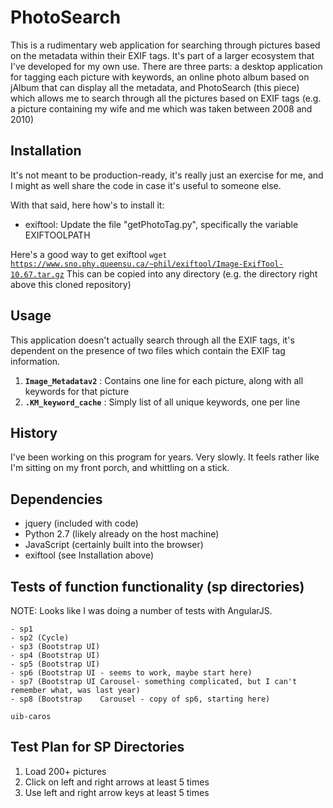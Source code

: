 # PhotoSearch

This is a rudimentary web application for searching through pictures based on the metadata within their EXIF tags.  It's part of a larger ecosystem that I've developed for my own use.  There are three parts: a desktop application for tagging each picture with keywords, an online photo album based on jAlbum that can display all the metadata, and PhotoSearch (this piece) which allows me to search through all the pictures based on EXIF tags (e.g. a picture containing my wife and me which was taken between 2008 and 2010)

## Installation

It's not meant to be production-ready, it's really just an exercise for me, and I might as well share the code in case it's useful to someone else.

With that said, here how's to install it:
- exiftool: Update the file "getPhotoTag.py", specifically the variable EXIFTOOLPATH

Here's a good way to get exiftool
<code>wget https://www.sno.phy.queensu.ca/~phil/exiftool/Image-ExifTool-10.67.tar.gz</code>
This can be copied into any directory (e.g. the directory right above this cloned repository)



## Usage

This application doesn't actually search through all the EXIF tags, it's dependent on the presence of two files which contain the EXIF tag information.

1. <code>**Image_Metadatav2**</code> : Contains one line for each picture, along with all keywords for that picture
2. <code>**.KM_keyword_cache**</code> : Simply list of all unique keywords, one per line

## History

I've been working on this program for years.  Very slowly.  It feels rather like I'm sitting on my front porch, and whittling on a stick.

## Dependencies

- jquery (included with code)
- Python 2.7 (likely already on the host machine)
- JavaScript (certainly built into the browser)
- exiftool (see Installation above)

## Tests of function functionality (sp directories)

NOTE: Looks like I was doing a number of tests with AngularJS.

```
- sp1
- sp2 (Cycle)
- sp3 (Bootstrap UI)
- sp4 (Bootstrap UI)
- sp5 (Bootstrap UI)
- sp6 (Bootstrap UI - seems to work, maybe start here)
- sp7 (Bootstrap UI Carousel- something complicated, but I can't remember what, was last year)
- sp8 (Bootstrap    Carousel - copy of sp6, starting here)
```


```
uib-caros
```

## Test Plan for SP Directories

1. Load 200+ pictures
1. Click on left and right arrows at least 5 times
1. Use left and right arrow keys at least 5 times
